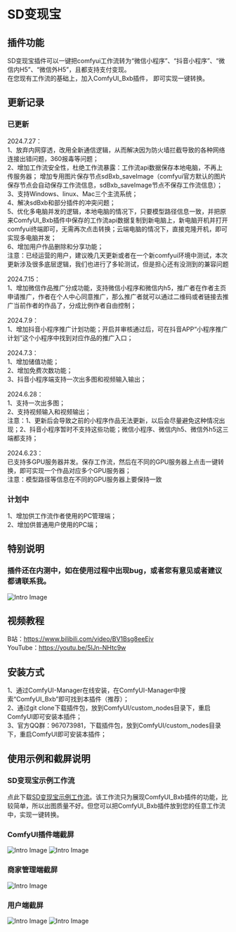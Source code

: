 # SD变现宝
## 插件功能
SD变现宝插件可以一键把comfyui工作流转为“微信小程序”、“抖音小程序”、“微信内H5”、“微信外H5”，且都支持支付变现。  
在您现有工作流的基础上，加入ComfyUI_Bxb插件， 即可实现一键转换。
## 更新记录 
### 已更新
2024.7.27：  
1、放弃内网穿透，改用全新通信逻辑，从而解决因为防火墙拦截导致的各种网络连接出错问题，360报毒等问题；  
2、增加工作流安全性，杜绝工作流暴露：工作流api数据保存本地电脑，不再上传服务器； 增加专用图片保存节点sdBxb_saveImage（comfyui官方默认的图片保存节点会自动保存工作流信息，sdBxb_saveImage节点不保存工作流信息）；  
3、支持Windows、linux、Mac三个主流系统；  
4、解决sdBxb和部分插件的冲突问题；  
5、优化多电脑并发的逻辑，本地电脑的情况下，只要模型路径信息一致，并把原来ComfyUI_Bxb插件中保存的工作流api数据复制到新电脑上，新电脑开机并打开comfyui终端即可，无需再次点击转换；云端电脑的情况下，直接克隆开机，即可实现多电脑并发；  
6、增加用户作品删除和分享功能；   
注意：已经运营的用户，建议晚几天更新或者在一个新comfyui环境中测试，本次更新涉及很多底层逻辑，我们也进行了多轮测试，但是担心还有没测到的兼容问题

2024.7.15：  
1、增加微信作品推广分成功能，支持微信小程序和微信内h5，推广者在作者主页申请推广，作者在个人中心同意推广，那么推广者就可以通过二维码或者链接去推广当前作者的作品了，分成比例作者自由控制；  
  
2024.7.9：  
1、增加抖音小程序推广计划功能；开启并审核通过后，可在抖音APP“小程序推广计划”这个小程序中找到对应作品的推广入口；  
  
2024.7.3：  
1、增加储值功能；  
2、增加免费次数功能；  
3、抖音小程序端支持一次出多图和视频输入输出；  
  
2024.6.28：  
1、支持一次出多图；  
2、支持视频输入和视频输出；  
注意：1、更新后会导致之前的小程序作品无法更新，以后会尽量避免这种情况出现；2、抖音小程序暂时不支持这些功能；微信小程序、微信内h5、微信外h5这三端都支持； 
   
2024.6.23：  
已支持多GPU服务器并发。保存工作流，然后在不同的GPU服务器上点击一键转换，即可实现一个作品对应多个GPU服务器；  
注意：模型路径等信息在不同的GPU服务器上要保持一致
### 计划中   
1、增加供工作流作者使用的PC管理端；  
2、增加供普通用户使用的PC端；  
## 特别说明
### 插件还在内测中，如在使用过程中出现bug，或者您有意见或者建议都请联系我。  
![Intro Image](assets/lxwm.jpg) 
## 视频教程
B站：https://www.bilibili.com/video/BV1Bsg8eeEjv  
YouTube：https://youtu.be/5lJn-NHtc9w
## 安装方式
1、通过ComfyUI-Manager在线安装，在ComfyUI-Manager中搜索“ComfyUI_Bxb”即可找到本插件（推荐）；  
2、通过git clone下载插件包，放到ComfyUI/custom_nodes目录下，重启ComfyUI即可安装本插件；  
3、官方QQ群：967073981，下载插件包，放到ComfyUI/custom_nodes目录下，重启ComfyUI即可安装本插件；  
## 使用示例和截屏说明
### SD变现宝示例工作流
点此下载[SD变现宝示例工作流](assets/SD变现宝示例工作流.json)。该工作流只为展现ComfyUI_Bxb插件的功能，比较简单，所以出图质量不好。但您可以把ComfyUI_Bxb插件放到您的任意工作流中，实现一键转换。
### ComfyUI插件端截屏
![Intro Image](assets/sdbxb1.png) 
![Intro Image](assets/sdbxb2.png) 
### 商家管理端截屏
![Intro Image](assets/sjduan.jpg) 
### 用户端截屏
![Intro Image](assets/yhduan1.jpg) 
![Intro Image](assets/yhduan2.jpg) 